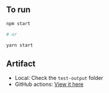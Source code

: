 
## To run

```sh
npm start

# or

yarn start
```

## Artifact

- Local: Check the `test-output` folder
- GitHub actions: [View it here](https://github.com/umaar/learn-browser-testing/actions/runs/234871351)